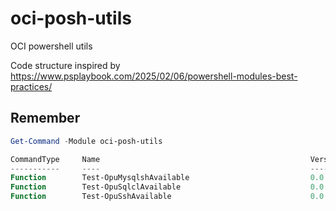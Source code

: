 # oci-posh-utils
OCI powershell utils


Code structure inspired by 
https://www.psplaybook.com/2025/02/06/powershell-modules-best-practices/



## Remember

```powershell
Get-Command -Module oci-posh-utils

CommandType     Name                                               Version    Source
-----------     ----                                               -------    ------
Function        Test-OpuMysqlshAvailable                           0.0        oci-posh-utils
Function        Test-OpuSqlclAvailable                             0.0        oci-posh-utils
Function        Test-OpuSshAvailable                               0.0        oci-posh-utils
```

